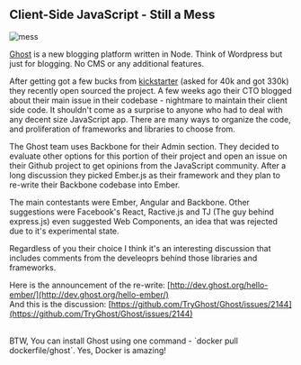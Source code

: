 ## Client-Side JavaScript - Still a Mess

![mess](http://www.personal.psu.edu/afr3/blogs/siowfa13/assets_c/2013/12/messy-baby-eating-in-high-chair250aaol-lifestyle-uk111010-thumb-250x300-392646.jpg)

[Ghost](https://ghost.org/) is a new blogging platform written in Node. Think of Wordpress but just for blogging. No CMS or any additional features.

After getting  got a few bucks from [kickstarter](https://www.kickstarter.com/projects/johnonolan/ghost-just-a-blogging-platform) (asked for 40k and got 330k) they recently open sourced the project. A few weeks ago their CTO blogged about their main issue in their codebase - nightmare to maintain their client side code. It shouldn't come as a surprise to anyone who had to deal with any decent size JavaScript app. There are many ways to organize the code, and proliferation of frameworks and libraries to choose from.

The Ghost team uses Backbone for their Admin section. They decided to evaluate other options for this portion of their project and open an issue on their Github project to get opinions from the JavaScript community. After a long discussion they picked Ember.js as their framework and they plan to re-write their Backbone codebase into Ember.

The main contestants were Ember, Angular and Backbone. Other suggestions were Facebook's React, Ractive.js and TJ (The guy behind express.js) even suggested Web Components, an idea that was rejected due to it's experimental state.

Regardless of you their choice I think it's an interesting discussion that includes comments from the develeoprs behind those libraries and frameworks.


Here is the announcement of the re-write: [http://dev.ghost.org/hello-ember/](http://dev.ghost.org/hello-ember/)  
And this is the discussion: [https://github.com/TryGhost/Ghost/issues/2144](https://github.com/TryGhost/Ghost/issues/2144)

<br />
BTW, You can install Ghost using one command - `docker pull dockerfile/ghost`. Yes, Docker is amazing!

